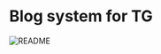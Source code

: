 # Blog system for TG
![README](https://github.com/winstonwacieni/blog.techandgeneral/assets/83289969/eadbc332-34a2-414c-9945-50c64b823834)
